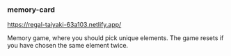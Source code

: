 ### memory-card

https://regal-taiyaki-63a103.netlify.app/

Memory game, where you should pick unique elements. The game resets if you have chosen the same element twice.
